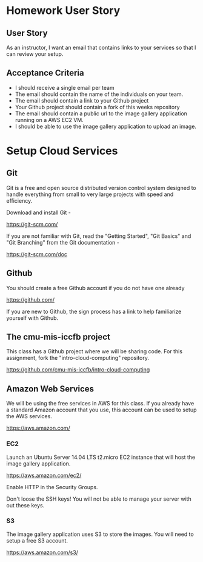 # Homework User Story

## User Story
As an instructor, I want an email that contains links to your services so that I can review your setup.

## Acceptance Criteria
* I should receive a single email per team
* The email should contain the name of the individuals on your team.
* The email should contain a link to your Github project
* Your Github project should contain a fork of this weeks repository
* The email should contain a public url to the image gallery application running on a AWS EC2 VM.
* I should be able to use the image gallery application to upload an image.

# Setup Cloud Services
## Git
Git is a free and open source distributed version control system designed to handle everything from small to very large projects with speed and efficiency.

Download and install Git -

https://git-scm.com/

If you are not familiar with Git, read the "Getting Started", "Git Basics" and "Git Branching" from the Git documentation -

https://git-scm.com/doc


## Github
You should create a free Github account if you do not have one already

https://github.com/

If you are new to Github, the sign process has a link to help familiarize yourself with Github.

## The cmu-mis-iccfb project
This class has a Github project where we will be sharing code.  For this assignment, fork the "intro-cloud-computing" repository.

https://github.com/cmu-mis-iccfb/intro-cloud-computing

## Amazon Web Services
We will be using the free services in AWS for this class.  If you already have a standard Amazon account that you use, this account can be used to setup the AWS services.

https://aws.amazon.com/

### EC2
Launch an Ubuntu Server 14.04 LTS t2.micro EC2 instance that will host the image gallery application.

https://aws.amazon.com/ec2/

Enable HTTP in the Security Groups.

Don't loose the SSH keys!  You will not be able to manage your server with out these keys.

### S3
The image gallery application uses S3 to store the images.  You will need to setup a free S3 account.

https://aws.amazon.com/s3/
